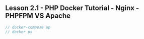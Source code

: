 ## Lesson 2.1 - PHP Docker Tutorial - Nginx - PHPFPM VS Apache

```php
// docker-compose up
// docker ps
```